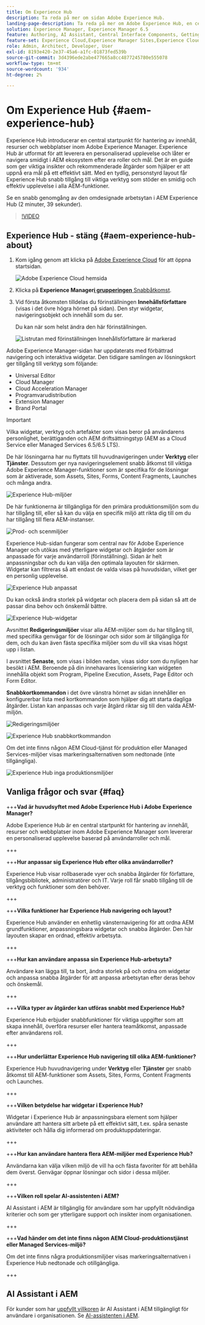 ```yaml
---
title: Om Experience Hub
description: Ta reda på mer om sidan Adobe Experience Hub.
landing-page-description: Ta reda på mer om Adobe Experience Hub, en central utgångspunkt för alla AEM-funktioner.
solution: Experience Manager, Experience Manager 6.5
feature: Authoring, AI Assistant, Central Interface Components, Getting Started, Onboarding, Programs, Workflows
feature-set: Experience Cloud,Experience Manager Sites,Experience Cloud Services
role: Admin, Architect, Developer, User
exl-id: 8193e420-2e37-45a6-a1fc-01873fed539b
source-git-commit: 3d4396ede2abe477665a8cc4877245780e555078
workflow-type: tm+mt
source-wordcount: '934'
ht-degree: 2%

---
```


# Om Experience Hub {#aem-experience-hub}

Experience Hub introducerar en central startpunkt för hantering av innehåll, resurser och webbplatser inom Adobe Experience Manager. Experience Hub är utformat för att leverera en personaliserad upplevelse och låter er navigera smidigt i AEM ekosystem efter era roller och mål. Det är en guide som ger viktiga insikter och rekommenderade åtgärder som hjälper er att uppnå era mål på ett effektivt sätt. Med en tydlig, personstyrd layout får Experience Hub snabb tillgång till viktiga verktyg som stöder en smidig och effektiv upplevelse i alla AEM-funktioner.

Se en snabb genomgång av den omdesignade arbetsytan i AEM Experience Hub (2 minuter, 39 sekunder).

>[!VIDEO](https://video.tv.adobe.com/v/3475196/?captions=swe&learn=on&enablevpops)

<!--
Available as a private beta, Experience Hub offers an optimized experience focused on improving workflows, prioritizing goals, and delivering results. Opting in lets you influence Experience Hub's development by providing feedback that helps shape its future and enhances its value for the entire AEM community. -->

## Experience Hub - stäng {#aem-experience-hub-about}

1. Kom igång genom att klicka på [Adobe Experience Cloud](https://experience.adobe.com/#/@foundationinternal/home) för att öppna startsidan.

   ![Adobe Experience Cloud hemsida](/help/assets/assets-experience-hub/experience-cloud-experiencemanager-ams.png)

1. Klicka på **Experience Manager**&#x200B;[**i grupperingen** Snabbåtkomst](https://experience.adobe.com).
1. Vid första åtkomsten tilldelas du förinställningen **Innehållsförfattare** (visas i det övre högra hörnet på sidan). Den styr widgetar, navigeringsobjekt och innehåll som du ser.

   Du kan när som helst ändra den här förinställningen.

   ![Listrutan med förinställningen Innehållsförfattare är markerad](/help/assets/assets-experience-hub/experience-hub-role-selection.png)

Adobe Experience Manager-sidan har uppdaterats med förbättrad navigering och interaktiva widgetar. Den tidigare samlingen av lösningskort ger tillgång till verktyg som följande:

* Universal Editor
* Cloud Manager
* Cloud Acceleration Manager
* Programvarudistribution
* Extension Manager
* Brand Portal

>[!IMPORTANT]
>
>Vilka widgetar, verktyg och artefakter som visas beror på användarens personlighet, berättiganden och AEM driftsättningstyp (AEM as a Cloud Service eller Managed Services 6.5/6.5 LTS).

De här lösningarna har nu flyttats till huvudnavigeringen under **Verktyg** eller **Tjänster**. Dessutom ger nya navigeringselement snabb åtkomst till viktiga Adobe Experience Manager-funktioner som är specifika för de lösningar som är aktiverade, som Assets, Sites, Forms, Content Fragments, Launches och många andra.

![Experience Hub-miljöer](/help/assets/assets-experience-hub/experience-hub-author-environments-ams.png)

De här funktionerna är tillgängliga för den primära produktionsmiljön som du har tillgång till, eller så kan du välja en specifik miljö att rikta dig till om du har tillgång till flera AEM-instanser.

![Prod- och scenmiljöer](/help/assets/assets-experience-hub/experience-hub-prod-stage-ams.png)

Experience Hub-sidan fungerar som central nav för Adobe Experience Manager och utökas med ytterligare widgetar och åtgärder som är anpassade för varje användarroll (förinställning). Sidan är helt anpassningsbar och du kan välja den optimala layouten för skärmen. Widgetar kan filtreras så att endast de valda visas på huvudsidan, vilket ger en personlig upplevelse.

![Experience Hub anpassat](/help/assets/assets-experience-hub/experience-hub-custom-ams.png)

Du kan också ändra storlek på widgetar och placera dem på sidan så att de passar dina behov och önskemål bättre.

![Experience Hub-widgetar](/help/assets/assets-experience-hub/experience-hub-custom-widgets-ams.png)

Avsnittet **Redigeringsmiljöer** visar alla AEM-miljöer som du har tillgång till, med specifika genvägar för de lösningar och sidor som är tillgängliga för dem, och du kan även fästa specifika miljöer som du vill ska visas högst upp i listan.

I avsnittet **Senaste**, som visas i bilden nedan, visas sidor som du nyligen har besökt i AEM. Beroende på din innehavares licensiering kan widgeten innehålla objekt som Program, Pipeline Execution, Assets, Page Editor och Form Editor.

**Snabbkortkommandon** i det övre vänstra hörnet av sidan innehåller en konfigurerbar lista med kortkommandon som hjälper dig att starta dagliga åtgärder. Listan kan anpassas och varje åtgärd riktar sig till den valda AEM-miljön.

![Redigeringsmiljöer](/help/assets/assets-experience-hub/experience-hub-recents-ams.png)

![Experience Hub snabbkortkommandon](/help/assets/assets-experience-hub/experience-hub-quick-shortcuts-ams.png)

Om det inte finns någon AEM Cloud-tjänst för produktion eller Managed Services-miljöer visas markeringsalternativen som nedtonade (inte tillgängliga).

![Experience Hub inga produktionsmiljöer](/help/assets/assets-experience-hub/experience-hub-no-prod-environs-ams.png)

## Vanliga frågor och svar {#faq}

+++**Vad är huvudsyftet med Adobe Experience Hub i Adobe Experience Manager?**

Adobe Experience Hub är en central startpunkt för hantering av innehåll, resurser och webbplatser inom Adobe Experience Manager som levererar en personaliserad upplevelse baserad på användarroller och mål.

+++

+++**Hur anpassar sig Experience Hub efter olika användarroller?**

Experience Hub visar rollbaserade vyer och snabba åtgärder för författare, tillgångsbibliotek, administratörer och IT. Varje roll får snabb tillgång till de verktyg och funktioner som den behöver.

+++

+++**Vilka funktioner har Experience Hub navigering och layout?**

Experience Hub använder en enhetlig vänsternavigering för att ordna AEM grundfunktioner, anpassningsbara widgetar och snabba åtgärder. Den här layouten skapar en ordnad, effektiv arbetsyta.

+++

+++**Hur kan användare anpassa sin Experience Hub-arbetsyta?**

Användare kan lägga till, ta bort, ändra storlek på och ordna om widgetar och anpassa snabba åtgärder för att anpassa arbetsytan efter deras behov och önskemål.

+++

+++**Vilka typer av åtgärder kan utföras snabbt med Experience Hub?**

Experience Hub erbjuder snabbfunktioner för viktiga uppgifter som att skapa innehåll, överföra resurser eller hantera teamåtkomst, anpassade efter användarens roll.

+++

+++**Hur underlättar Experience Hub navigering till olika AEM-funktioner?**

Experience Hub huvudnavigering under **Verktyg** eller **Tjänster** ger snabb åtkomst till AEM-funktioner som Assets, Sites, Forms, Content Fragments och Launches.

+++

+++**Vilken betydelse har widgetar i Experience Hub?**

Widgetar i Experience Hub är anpassningsbara element som hjälper användare att hantera sitt arbete på ett effektivt sätt, t.ex. spåra senaste aktiviteter och hålla dig informerad om produktuppdateringar.

+++

+++**Hur kan användare hantera flera AEM-miljöer med Experience Hub?**

Användarna kan välja vilken miljö de vill ha och fästa favoriter för att behålla dem överst. Genvägar öppnar lösningar och sidor i dessa miljöer.

+++

+++**Vilken roll spelar AI-assistenten i AEM?**

AI Assistant i AEM är tillgänglig för användare som har uppfyllt nödvändiga kriterier och som ger ytterligare support och insikter inom organisationen.

+++

+++**Vad händer om det inte finns någon AEM Cloud-produktionstjänst eller Managed Services-miljö?**

Om det inte finns några produktionsmiljöer visas markeringsalternativen i Experience Hub nedtonade och otillgängliga.

+++

## AI Assistant i AEM

För kunder som har [uppfyllt villkoren](/help/ai-assistant-in-aem.md#get-access) är AI Assistant i AEM tillgängligt för användare i organisationen. Se [AI-assistenten i AEM](/help/ai-assistant-in-aem.md).
